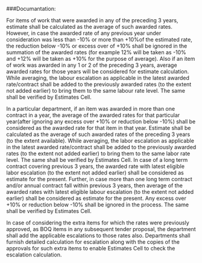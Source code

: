 ###Documantation:


For items of work that were awarded in any of the preceding 3 years, estimate shall be calculated as the average of such awarded rates. However, in case the awarded rate of any previous year under consideration was less than -10% or more than +10%of the estimated rate, the reduction below -10% or excess over of +10% shall be ignored in the summation of the awarded rates (for example 12% will be taken as -10% and +12% will be taken as +10% for the purpose of average). Also if an item of work was awarded in any 1 or 2 of the preceding 3 years, average awarded rates for those years will be considered for estimate calculation. While averaging, the labour escalation as applicable in the latest awarded rate/contract shall be added to the previously awarded rates (to the extent not added earlier) to bring them to the same labour rate level. The same shall be verified by Estimates Cell.


In a particular department, if an item was awarded in more than one contract in a year, the average of the awarded rates for that particular year(after ignoring any excess over +10% or reduction below -10%) shall be considered as the awarded rate for that item in that year. Estimate shall be calculated as the average of such awarded rates of the preceding 3 years (to the extent available). While averaging, the labor escalation as applicable in the latest awarded rate/contract shall be added to the previously awarded rates (to the extent not added earlier) to bring them to the same labor rate level. The same shall be verified by Estimates Cell. In case of a long term contract covering previous 3 years, the awarded rate with latest eligible labor escalation (to the extent not added earlier) shall be considered as estimate for the present. Further, in case more than one long term contract and/or annual contract fall within previous 3 years, then average of the awarded rates with latest eligible labour escalation (to the extent not added earlier) shall be considered as estimate for the present. Any excess over +10% or reduction below -10% shall be ignored in the process. The same shall be verified by Estimates Cell.


In case of considering the extra items for which the rates were previously approved, as BOQ items in any subsequent tender proposal, the department shall add the applicable escalations to those rates also. Departments shall furnish detailed calculation for escalation along with the copies of the approvals for such extra items to enable Estimates Cell to check the escalation calculation.
